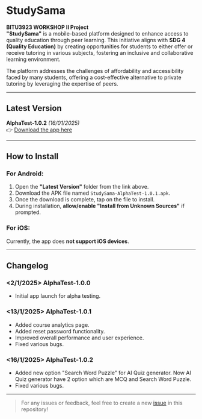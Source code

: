 # **StudySama**

**BITU3923 WORKSHOP II Project**  
**"StudySama"** is a mobile-based platform designed to enhance access to quality education through peer learning. This initiative aligns with **SDG 4 (Quality Education)** by creating opportunities for students to either offer or receive tutoring in various subjects, fostering an inclusive and collaborative learning environment.

The platform addresses the challenges of affordability and accessibility faced by many students, offering a cost-effective alternative to private tutoring by leveraging the expertise of peers.

---

## **Latest Version**  
**AlphaTest-1.0.2** *(16/01/2025)*  
👉 [Download the app here](https://drive.google.com/drive/folders/1tKzUmp6ftaqE2aKTUVDYPzShZYPmFBYx?usp=drive_link)

---

## **How to Install**

### **For Android:**
1. Open the **"Latest Version"** folder from the link above.
2. Download the APK file named `StudySama-AlphaTest-1.0.1.apk`.
3. Once the download is complete, tap on the file to install.
4. During installation, **allow/enable "Install from Unknown Sources"** if prompted.

### **For iOS:**
Currently, the app does **not support iOS devices**.

---

## **Changelog**

### **<2/1/2025> AlphaTest-1.0.0**
- Initial app launch for alpha testing.

### **<13/1/2025> AlphaTest-1.0.1**
- Added course analytics page.
- Added reset password functionality.
- Improved overall performance and user experience.
- Fixed various bugs.

### **<16/1/2025> AlphaTest-1.0.2**
- Added new option "Search Word Puzzle" for AI Quiz generator. Now AI Quiz generator have 2 option which are MCQ and Search Word Puzzle.
- Fixed various bugs.

---

> For any issues or feedback, feel free to create a new [issue](https://github.com/) in this repository!
